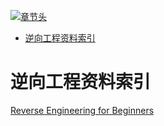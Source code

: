 [![章节头](https://parg.co/UGo)](https://parg.co/b4z) 
 - [逆向工程资料索引](#%E9%80%86%E5%90%91%E5%B7%A5%E7%A8%8B%E8%B5%84%E6%96%99%E7%B4%A2%E5%BC%95) 

# 逆向工程资料索引
[Reverse Engineering for Beginners](https://github.com/dennis714/RE-for-beginners)